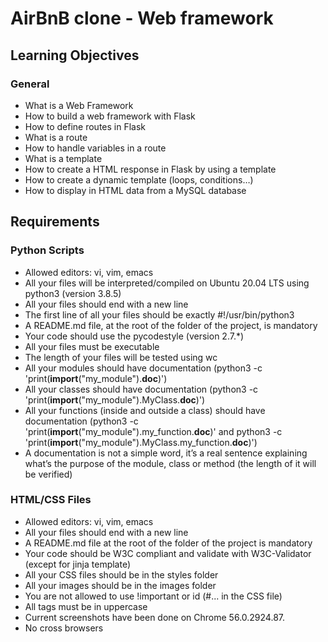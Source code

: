 # AirBnB clone - Web framework
## Learning Objectives
### General

* What is a Web Framework
 * How to build a web framework with Flask
* How to define routes in Flask
* What is a route
* How to handle variables in a route
* What is a template
* How to create a HTML response in Flask by using a template
* How to create a dynamic template (loops, conditions…)
* How to display in HTML data from a MySQL database

## Requirements
### Python Scripts

* Allowed editors: vi, vim, emacs
* All your files will be interpreted/compiled on Ubuntu 20.04 LTS using python3 (version 3.8.5)
* All your files should end with a new line
* The first line of all your files should be exactly #!/usr/bin/python3
* A README.md file, at the root of the folder of the project, is mandatory
* Your code should use the pycodestyle (version 2.7.*)
* All your files must be executable
* The length of your files will be tested using wc
* All your modules should have documentation (python3 -c 'print(__import__("my_module").__doc__)')
* All your classes should have documentation (python3 -c 'print(__import__("my_module").MyClass.__doc__)')
* All your functions (inside and outside a class) should have documentation (python3 -c 'print(__import__("my_module").my_function.__doc__)' and python3 -c 'print(__import__("my_module").MyClass.my_function.__doc__)')
* A documentation is not a simple word, it’s a real sentence explaining what’s the purpose of the module, class or method (the length of it will be verified)

### HTML/CSS Files

* Allowed editors: vi, vim, emacs
* All your files should end with a new line
* A README.md file at the root of the folder of the project is mandatory
* Your code should be W3C compliant and validate with W3C-Validator (except for jinja template)
* All your CSS files should be in the styles folder
* All your images should be in the images folder
* You are not allowed to use !important or id (#... in the CSS file)
* All tags must be in uppercase
* Current screenshots have been done on Chrome 56.0.2924.87.
* No cross browsers
